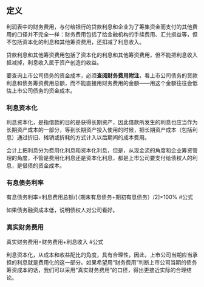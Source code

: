 
## 定义

利润表中的财务费用，与付给银行的贷款利息和企业为了筹集资金而支付的其他费用的口径并不完全一样：财务费用包括了给金融机构的手续费用、汇兑损益等，但不包括资本化的利息和其他筹资费用，还扣减了利息收入。

贷款利息和其他筹资费用包括了资本化的利息和其他筹资费用，但不能把利息收入抵减掉，利息收入属于资产创造的收益。

要查询上市公司债务的资金成本，必须**查阅财务费用附注**，看上市公司债务的贷款利息和债务筹资费用总额，而不能直接用财务费用的金额——用这个金额往往会低估上市公司债务的资金成本。

### 利息资本化

利息资本化，是指借款的目的是获得长期资产，因此借款所发生的利息也应当作为长期资产成本的一部分，等到长期资产投入使用的时候，把长期资产成本（包括利息）通过折旧、摊销或折耗的方式计入以后期间的成本费用。

会计上把利息分为费用化利息和资本化利息，但是，从现金流的角度和企业筹资管理的角度，不管是费用化利息还是资本化利息，都是上市公司要支付给债权人的利息，是借债的资金成本。

### 有息债务利率

有息债务利率=利息费用总额/[（期末有息债务+期初有息债务）/2]×100%  #公式 

如果债务融资成本低，说明债权人对公司看好。


### 真实财务费用

真实财务费用=财务费用+利息收入 #公式 

利息资本化，从成本和收益配比的角度，具有合理性，因此，上市公司当期应当承担的利息就是费用化的这一部分。如果希望用“财务费用”判断上市公司当期的债务筹资成本的话，我们可以采用“真实财务费用”的口径，得出更接近实际的合理结论。
